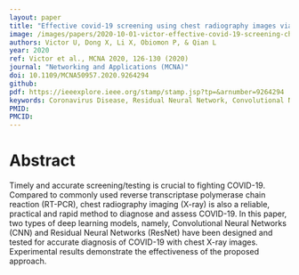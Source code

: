 ```yaml
---
layout: paper
title: "Effective covid-19 screening using chest radiography images via deep learning"
image: /images/papers/2020-10-01-victor-effective-covid-19-screening-chest.png
authors: Victor U, Dong X, Li X, Obiomon P, & Qian L
year: 2020
ref: Victor et al., MCNA 2020, 126-130 (2020)
journal: "Networking and Applications (MCNA)"
doi: 10.1109/MCNA50957.2020.9264294
github:
pdf: https://ieeexplore.ieee.org/stamp/stamp.jsp?tp=&arnumber=9264294
keywords: Coronavirus Disease, Residual Neural Network, Convolutional Neural Networks, Chest Radiography Image
PMID: 
PMCID: 
---
```


# Abstract

Timely and accurate screening/testing is crucial to fighting COVID-19. Compared to commonly used reverse transcriptase polymerase chain reaction (RT-PCR), chest radiography imaging (X-ray) is also a reliable, practical and rapid method to diagnose and assess COVID-19. In this paper, two types of deep learning models, namely, Convolutional Neural Networks (CNN) and Residual Neural Networks (ResNet) have been designed and tested for accurate diagnosis of COVID-19 with chest X-ray images. Experimental results demonstrate the effectiveness of the proposed approach.


